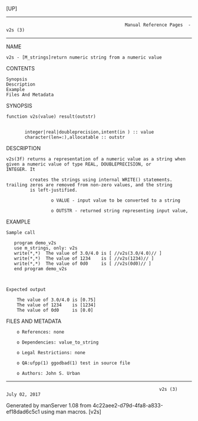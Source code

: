 [UP]

-----------------------------------------------------------------------------------------------------------------------------------
                                                 Manual Reference Pages  - v2s (3)
-----------------------------------------------------------------------------------------------------------------------------------
                                                                 
NAME

    v2s - [M_strings]return numeric string from a numeric value

CONTENTS

    Synopsis
    Description
    Example
    Files And Metadata

SYNOPSIS

    function v2s(value) result(outstr)


           integer|real|doubleprecision,intent(in ) :: value
           character(len=:),allocatable :: outstr

DESCRIPTION

    v2s(3f) returns a representation of a numeric value as a string when given a numeric value of type REAL, DOUBLEPRECISION, or
    INTEGER. It

             creates the strings using internal WRITE() statements. trailing zeros are removed from non-zero values, and the string
             is left-justified.

                     o VALUE - input value to be converted to a string

                     o OUTSTR - returned string representing input value,

EXAMPLE

    Sample call

       program demo_v2s
       use m_strings, only: v2s
       write(*,*)  The value of 3.0/4.0 is [ //v2s(3.0/4.0)// ] 
       write(*,*)  The value of 1234    is [ //v2s(1234)// ] 
       write(*,*)  The value of 0d0     is [ //v2s(0d0)// ] 
       end program demo_v2s



    Expected output

        The value of 3.0/4.0 is [0.75]
        The value of 1234    is [1234]
        The value of 0d0     is [0.0]



FILES AND METADATA

        o References: none

        o Dependencies: value_to_string

        o Legal Restrictions: none

        o QA:ufpp(1) ggodbad(1) test in source file

        o Authors: John S. Urban

-----------------------------------------------------------------------------------------------------------------------------------

                                                              v2s (3)                                                 July 02, 2017

Generated by manServer 1.08 from 4c22aee2-d79d-4fa8-a833-ef18dad6c5c1 using man macros.
                                                               [v2s]
